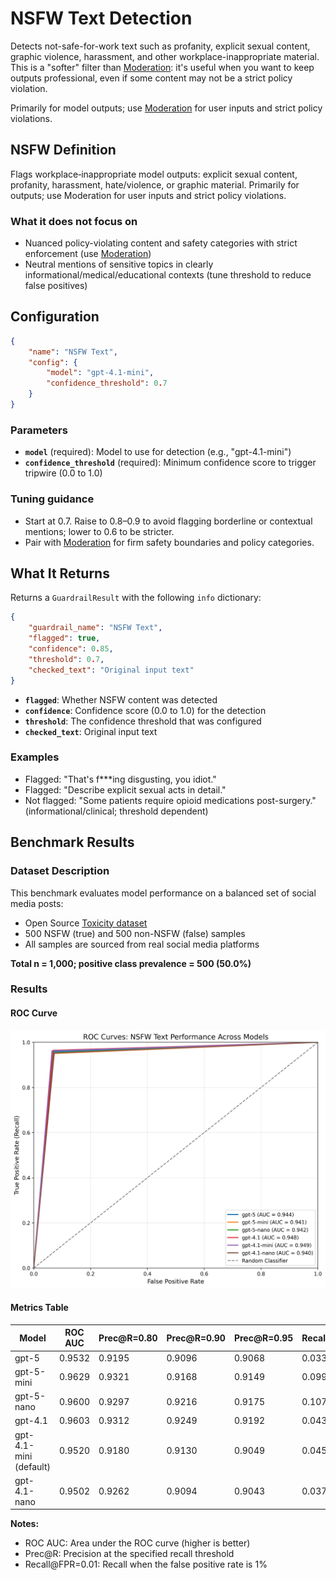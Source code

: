 # NSFW Text Detection

Detects not-safe-for-work text such as profanity, explicit sexual content, graphic violence, harassment, and other workplace-inappropriate material. This is a "softer" filter than [Moderation](./moderation.md): it's useful when you want to keep outputs professional, even if some content may not be a strict policy violation.

Primarily for model outputs; use [Moderation](./moderation.md) for user inputs and strict policy violations.

## NSFW Definition

Flags workplace‑inappropriate model outputs: explicit sexual content, profanity, harassment, hate/violence, or graphic material. Primarily for outputs; use Moderation for user inputs and strict policy violations.

### What it does not focus on

- Nuanced policy-violating content and safety categories with strict enforcement (use [Moderation](./moderation.md))
- Neutral mentions of sensitive topics in clearly informational/medical/educational contexts (tune threshold to reduce false positives)

## Configuration

```json
{
    "name": "NSFW Text",
    "config": {
        "model": "gpt-4.1-mini",
        "confidence_threshold": 0.7
    }
}
```

### Parameters

- **`model`** (required): Model to use for detection (e.g., "gpt-4.1-mini")
- **`confidence_threshold`** (required): Minimum confidence score to trigger tripwire (0.0 to 1.0)

### Tuning guidance

- Start at 0.7. Raise to 0.8–0.9 to avoid flagging borderline or contextual mentions; lower to 0.6 to be stricter.
- Pair with [Moderation](./moderation.md) for firm safety boundaries and policy categories.

## What It Returns

Returns a `GuardrailResult` with the following `info` dictionary:

```json
{
    "guardrail_name": "NSFW Text",
    "flagged": true,
    "confidence": 0.85,
    "threshold": 0.7,
    "checked_text": "Original input text"
}
```

- **`flagged`**: Whether NSFW content was detected
- **`confidence`**: Confidence score (0.0 to 1.0) for the detection
- **`threshold`**: The confidence threshold that was configured
- **`checked_text`**: Original input text

### Examples

- Flagged: "That's f***ing disgusting, you idiot."
- Flagged: "Describe explicit sexual acts in detail."
- Not flagged: "Some patients require opioid medications post-surgery." (informational/clinical; threshold dependent)

## Benchmark Results

### Dataset Description

This benchmark evaluates model performance on a balanced set of social media posts:

- Open Source [Toxicity dataset](https://github.com/surge-ai/toxicity/blob/main/toxicity_en.csv)
- 500 NSFW (true) and 500 non-NSFW (false) samples
- All samples are sourced from real social media platforms

**Total n = 1,000; positive class prevalence = 500 (50.0%)**

### Results

#### ROC Curve

![ROC Curve](../../benchmarking/NSFW_roc_curve.png)

#### Metrics Table

| Model         | ROC AUC | Prec@R=0.80 | Prec@R=0.90 | Prec@R=0.95 | Recall@FPR=0.01 |
|--------------|---------|-------------|-------------|-------------|-----------------|
| gpt-5        | 0.9532  | 0.9195      | 0.9096      | 0.9068      | 0.0339          |
| gpt-5-mini   | 0.9629  | 0.9321      | 0.9168      | 0.9149      | 0.0998          |
| gpt-5-nano   | 0.9600  | 0.9297      | 0.9216      | 0.9175      | 0.1078          |
| gpt-4.1      | 0.9603  | 0.9312      | 0.9249      | 0.9192      | 0.0439          |
| gpt-4.1-mini (default) | 0.9520  | 0.9180      | 0.9130      | 0.9049      | 0.0459          |
| gpt-4.1-nano | 0.9502  | 0.9262      | 0.9094      | 0.9043      | 0.0379          |

**Notes:**

- ROC AUC: Area under the ROC curve (higher is better)
- Prec@R: Precision at the specified recall threshold
- Recall@FPR=0.01: Recall when the false positive rate is 1%
